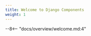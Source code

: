 ```yaml
---
title: Welcome to Django Components
weight: 1
---
```

<!-- NOTE: This README.md page is required, because it generates the top-level `index.html` -->
--8<-- "docs/overview/welcome.md:4"
